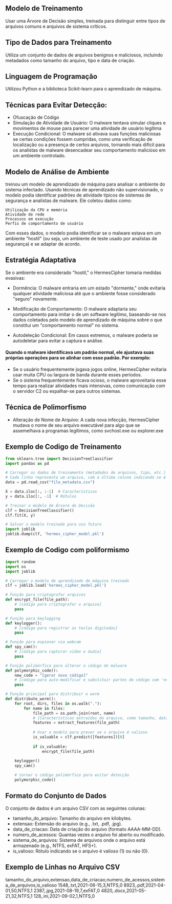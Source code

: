 ## Modelo de Treinamento
 Usar uma Árvore de Decisão simples, treinada para distinguir entre tipos de arquivos comuns e arquivos de sistema críticos.

 ## Tipo de Dados para Treinamento
 Utiliza um conjunto de dados de arquivos benignos e maliciosos, incluindo metadados como tamanho do arquivo, tipo e data de criação.

 ## Linguagem de Programação

 Utilizou Python e a biblioteca Scikit-learn para o aprendizado de máquina.

 ## Técnicas para Evitar Detecção:

 * Ofuscação de Código
 * Simulação de Atividade de Usuário: O malware tentava simular cliques e movimentos de mouse para parecer uma atividade de usuário legítima
 * Execução Condicional: O malware só ativava suas funções maliciosas se certas condições fossem cumpridas, como uma verificação de localização ou a presença de certos arquivos, tornando mais difícil para os analistas de malware desencadear seu comportamento malicioso em um ambiente controlado.

## Modelo de Análise de Ambiente

treinou um modelo de aprendizado de máquina para analisar o ambiente do sistema infectado. Usando técnicas de aprendizado não supervisionado, o modelo podia identificar padrões de atividade típicos de sistemas de segurança e analistas de malware. Ele coletou dados como:

    Utilização da CPU e memória
    Atividade de rede
    Processos em execução
    Perfis de comportamento de usuário

Com esses dados, o modelo podia identificar se o malware estava em um ambiente "hostil" (ou seja, um ambiente de teste usado por analistas de segurança) e se adaptar de acordo.

## Estratégia Adaptativa

Se o ambiente era considerado "hostil," o HermesCipher tomaria medidas evasivas:

* Dormência: O malware entraria em um estado "dormente," onde evitaria qualquer atividade maliciosa até que o ambiente fosse considerado "seguro" novamente.

* Modificação de Comportamento: O malware adaptaria seu comportamento para imitar o de um software legítimo, baseando-se nos dados coletados pelo modelo de aprendizado de máquina sobre o que constitui um "comportamento normal" no sistema.

* Autodeleção Condicional: Em casos extremos, o malware poderia se autodeletar para evitar a captura e análise.
  
#### Quando o malware identificava um padrão normal, ele ajustava suas próprias operações para se alinhar com esse padrão. Por exemplo:

*  Se o usuário frequentemente jogava jogos online,  HermesCipher evitaria usar muita CPU ou largura de banda durante esses períodos.
* Se o sistema frequentemente ficava ocioso, o malware aproveitaria esse tempo para realizar atividades mais intensivas, como comunicação com o servidor C2 ou espalhar-se para outros sistemas.

## Técnica de Polimorfismo

* Alteração de Nome de Arquivo: A cada nova infecção, HermesCipher mudava o nome de seu arquivo executável para algo que se assemelhava a programas legítimos, como svchost.exe ou explorer.exe
  

## Exemplo de Codigo de Treinamento 

```python
from sklearn.tree import DecisionTreeClassifier
import pandas as pd

# Carregar os dados de treinamento (metadados de arquivos, tipo, etc.)
# Cada linha representa um arquivo, com a última coluna indicando se é malicioso (1) ou benigno (0)
data = pd.read_csv("file_metadata.csv")

X = data.iloc[:, :-1]  # Características
y = data.iloc[:, -1]  # Rótulos

# Treinar o modelo de Árvore de Decisão
clf = DecisionTreeClassifier()
clf.fit(X, y)

# Salvar o modelo treinado para uso futuro
import joblib
joblib.dump(clf, 'hermes_cipher_model.pkl')
```

## Exemplo de Codigo com poliformismo 
```python
import random
import os
import joblib

# Carregar o modelo de aprendizado de máquina treinado
clf = joblib.load('hermes_cipher_model.pkl')

# Função para criptografar arquivos
def encrypt_file(file_path):
    # [código para criptografar o arquivo]
    pass

# Função para keylogging
def keylogger():
    # [código para registrar as teclas digitadas]
    pass

# Função para espionar via webcam
def spy_cam():
    # [código para capturar vídeo e áudio]
    pass

# Função polimórfica para alterar o código do malware
def polymorphic_code():
    new_code = "[gerar novo código]"
    # [código para auto-modificar e substituir partes do código com 'new_code']
    pass

# Função principal para distribuir o worm
def distribute_worm():
    for root, dirs, files in os.walk("."):
        for name in files:
            file_path = os.path.join(root, name)
            # [Características extraídas do arquivo, como tamanho, data de modificação, etc.]
            features = extract_features(file_path)
            
            # Usar o modelo para prever se o arquivo é valioso
            is_valuable = clf.predict([features])[0]
            
            if is_valuable:
                encrypt_file(file_path)
    
    keylogger()
    spy_cam()

    # tornar o código polimórfico para evitar detecção
    polymorphic_code()
``````

## Formato do Conjunto de Dados

O conjunto de dados é um arquivo CSV com as seguintes colunas:

* tamanho_do_arquivo: Tamanho do arquivo em kilobytes.
* extensao: Extensão do arquivo (e.g., .txt, .pdf, .jpg).
* data_de_criacao: Data de criação do arquivo (formato AAAA-MM-DD).
* numero_de_acessos: Quantas vezes o arquivo foi aberto ou modificado.
* sistema_de_arquivos: Sistema de arquivos onde o arquivo está armazenado (e.g., NTFS, exFAT, HFS+).
* is_valioso: Rótulo indicando se o arquivo é valioso (1) ou não (0).
  
## Exemplo de Linhas no Arquivo CSV
tamanho_do_arquivo,extensao,data_de_criacao,numero_de_acessos,sistema_de_arquivos,is_valioso
1548,.txt,2021-06-15,3,NTFS,0
8923,.pdf,2021-04-01,50,NTFS,1
2387,.jpg,2021-08-19,7,exFAT,0
4820,.docx,2021-05-21,32,NTFS,1
128,.ini,2021-09-02,1,NTFS,0

